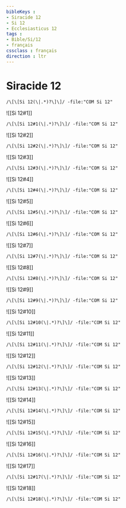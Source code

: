 ```yaml
---
bibleKeys : 
- Siracide 12
- Si 12
- Ecclesiasticus 12
tags : 
- Bible/Si/12
- français
cssclass : français
direction : ltr
---
```


# Siracide 12

```query
/\[\[Si 12(\|.*)?\]\]/ -file:"COM Si 12"
```



![[Si 12#1]]

```query
/\[\[Si 12#1(\|.*)?\]\]/ -file:"COM Si 12"
```

![[Si 12#2]]

```query
/\[\[Si 12#2(\|.*)?\]\]/ -file:"COM Si 12"
```

![[Si 12#3]]

```query
/\[\[Si 12#3(\|.*)?\]\]/ -file:"COM Si 12"
```

![[Si 12#4]]

```query
/\[\[Si 12#4(\|.*)?\]\]/ -file:"COM Si 12"
```

![[Si 12#5]]

```query
/\[\[Si 12#5(\|.*)?\]\]/ -file:"COM Si 12"
```

![[Si 12#6]]

```query
/\[\[Si 12#6(\|.*)?\]\]/ -file:"COM Si 12"
```

![[Si 12#7]]

```query
/\[\[Si 12#7(\|.*)?\]\]/ -file:"COM Si 12"
```

![[Si 12#8]]

```query
/\[\[Si 12#8(\|.*)?\]\]/ -file:"COM Si 12"
```

![[Si 12#9]]

```query
/\[\[Si 12#9(\|.*)?\]\]/ -file:"COM Si 12"
```

![[Si 12#10]]

```query
/\[\[Si 12#10(\|.*)?\]\]/ -file:"COM Si 12"
```

![[Si 12#11]]

```query
/\[\[Si 12#11(\|.*)?\]\]/ -file:"COM Si 12"
```

![[Si 12#12]]

```query
/\[\[Si 12#12(\|.*)?\]\]/ -file:"COM Si 12"
```

![[Si 12#13]]

```query
/\[\[Si 12#13(\|.*)?\]\]/ -file:"COM Si 12"
```

![[Si 12#14]]

```query
/\[\[Si 12#14(\|.*)?\]\]/ -file:"COM Si 12"
```

![[Si 12#15]]

```query
/\[\[Si 12#15(\|.*)?\]\]/ -file:"COM Si 12"
```

![[Si 12#16]]

```query
/\[\[Si 12#16(\|.*)?\]\]/ -file:"COM Si 12"
```

![[Si 12#17]]

```query
/\[\[Si 12#17(\|.*)?\]\]/ -file:"COM Si 12"
```

![[Si 12#18]]

```query
/\[\[Si 12#18(\|.*)?\]\]/ -file:"COM Si 12"
```

